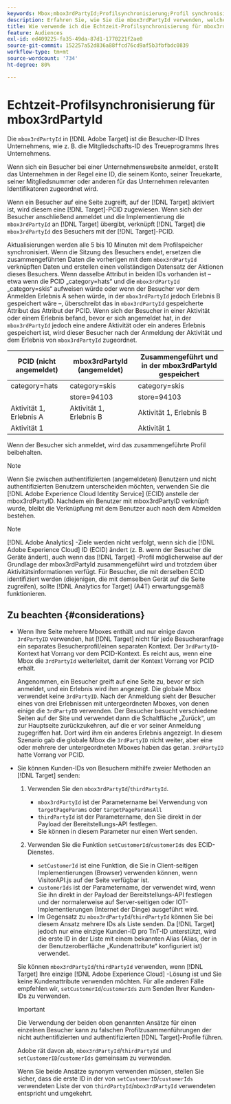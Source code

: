 ```yaml
---
keywords: Mbox;mbox3rdPartyId;Profilsynchronisierung;Profil synchronisieren
description: Erfahren Sie, wie Sie die mbox3rdPartyId verwenden, welche die Besucher-ID Ihres Unternehmens darstellt, z. B. die Mitgliedschafts-ID oder das Treueprogramm Ihres Unternehmens.
title: Wie verwende ich die Echtzeit-Profilsynchronisierung für mbox3rdPartyId?
feature: Audiences
exl-id: ed409225-fa35-49da-87d1-1770221f2ae0
source-git-commit: 152257a52d836a88ffcd76cd9af5b3fbfbdc0839
workflow-type: tm+mt
source-wordcount: '734'
ht-degree: 80%

---
```


# Echtzeit-Profilsynchronisierung für mbox3rdPartyId

Die `mbox3rdPartyId` in [!DNL Adobe Target] ist die Besucher-ID Ihres Unternehmens, wie z. B. die Mitgliedschafts-ID des Treueprogramms Ihres Unternehmens.

Wenn sich ein Besucher bei einer Unternehmenswebsite anmeldet, erstellt das Unternehmen in der Regel eine ID, die seinem Konto, seiner Treuekarte, seiner Mitgliedsnummer oder anderen für das Unternehmen relevanten Identifikatoren zugeordnet wird.

Wenn ein Besucher auf eine Seite zugreift, auf der [!DNL Target] aktiviert ist, wird diesem eine [!DNL Target]-PCID zugewiesen. Wenn sich der Besucher anschließend anmeldet und die Implementierung die `mbox3rdPartyId` an [!DNL Target] übergibt, verknüpft [!DNL Target] die `mbox3rdPartyId` des Besuchers mit der [!DNL Target]-PCID.

Aktualisierungen werden alle 5 bis 10 Minuten mit dem Profilspeicher synchronisiert. Wenn die Sitzung des Besuchers endet, ersetzen die zusammengeführten Daten die vorherigen mit dem `mbox3rdPartyId` verknüpften Daten und erstellen einen vollständigen Datensatz der Aktionen dieses Besuchers. Wenn dasselbe Attribut in beiden IDs vorhanden ist – etwa wenn die PCID „category=hats“ und die `mbox3rdPartyId` „category=skis“ aufweisen würde oder wenn der Besucher vor dem Anmelden Erlebnis A sehen würde, in der `mbox3rdPartyId` jedoch Erlebnis B gespeichert wäre –, überschreibt das in `mbox3rdPartyId` gespeicherte Attribut das Attribut der PCID. Wenn sich der Besucher in einer Aktivität oder einem Erlebnis befand, bevor er sich angemeldet hat, in der `mbox3rdPartyId` jedoch eine andere Aktivität oder ein anderes Erlebnis gespeichert ist, wird dieser Besucher nach der Anmeldung der Aktivität und dem Erlebnis von `mbox3rdPartyId` zugeordnet.

| PCID (nicht angemeldet) | mbox3rdPartyId (angemeldet) | Zusammengeführt und in der mbox3rdPartyId gespeichert |
|---|---|---|
| category=hats | category=skis | category=skis |
|   | store=94103 | store=94103 |
| Aktivität 1, Erlebnis A | Aktivität 1, Erlebnis B | Aktivität 1, Erlebnis B |
| Aktivität 1 |  | Aktivität 1 |

Wenn der Besucher sich anmeldet, wird das zusammengeführte Profil beibehalten.

>[!NOTE]
>
>Wenn Sie zwischen authentifizierten (angemeldeten) Benutzern und nicht authentifizierten Benutzern unterscheiden möchten, verwenden Sie die [!DNL Adobe Experience Cloud Identity Service] (ECID) anstelle der mbox3rdPartyID. Nachdem ein Benutzer mit mbox3rdPartyID verknüpft wurde, bleibt die Verknüpfung mit dem Benutzer auch nach dem Abmelden bestehen.

>[!NOTE]
>
>[!DNL Adobe Analytics] -Ziele werden nicht verfolgt, wenn sich die [!DNL Adobe Experience Cloud] ID (ECID) ändert (z. B. wenn der Besucher die Geräte ändert), auch wenn das [!DNL Target] -Profil möglicherweise auf der Grundlage der mbox3rdPartyId zusammengeführt wird und trotzdem über Aktivitätsinformationen verfügt. Für Besucher, die mit derselben ECID identifiziert werden (diejenigen, die mit demselben Gerät auf die Seite zugreifen), sollte [!DNL Analytics for Target] (A4T) erwartungsgemäß funktionieren.

## Zu beachten {#considerations}

* Wenn Ihre Seite mehrere Mboxes enthält und nur einige davon `3rdPartyID` verwenden, hat [!DNL Target] nicht für jede Besucheranfrage ein separates Besucherprofil/einen separaten Kontext. Der `3rdPartyID`-Kontext hat Vorrang vor dem PCID-Kontext. Es reicht aus, wenn eine Mbox die `3rdPartyId` weiterleitet, damit der Kontext Vorrang vor PCID erhält.

  Angenommen, ein Besucher greift auf eine Seite zu, bevor er sich anmeldet, und ein Erlebnis wird ihm angezeigt. Die globale Mbox verwendet keine `3rdPartyID`. Nach der Anmeldung sieht der Besucher eines von drei Erlebnissen mit untergeordneten Mboxes, von denen einige die `3rdPartyID` verwenden. Der Besucher besucht verschiedene Seiten auf der Site und verwendet dann die Schaltfläche „Zurück“, um zur Hauptseite zurückzukehren, auf die er vor seiner Anmeldung zugegriffen hat. Dort wird ihm ein anderes Erlebnis angezeigt. In diesem Szenario gab die globale Mbox die `3rdPartyID` nicht weiter, aber eine oder mehrere der untergeordneten Mboxes haben das getan. `3rdPartyID` hatte Vorrang vor PCID.

* Sie können Kunden-IDs von Besuchern mithilfe zweier Methoden an [!DNL Target] senden:

   1. Verwenden Sie den `mbox3rdPartyId`/`thirdPartyId`.

      * `mbox3rdPartyId` ist der Parametername bei Verwendung von `targetPageParams` oder `targetPageParamsAll`
      * `thirdPartyId` ist der Parametername, den Sie direkt in der Payload der Bereitstellungs-API festlegen.
      * Sie können in diesem Parameter nur einen Wert senden.

   1. Verwenden Sie die Funktion `setCustomerId`/`customerIds` des ECID-Dienstes.

      * `setCustomerId` ist eine Funktion, die Sie in Client-seitigen Implementierungen (Browser) verwenden können, wenn VisitorAPI.js auf der Seite verfügbar ist.
      * `customerIds` ist der Parametername, der verwendet wird, wenn Sie ihn direkt in der Payload der Bereitstellungs-API festlegen und der normalerweise auf Server-seitigen oder IOT-Implementierungen (Internet der Dinge) ausgeführt wird.
      * Im Gegensatz zu `mbox3rdPartyId`/`thirdPartyId` können Sie bei diesem Ansatz mehrere IDs als Liste senden. Da [!DNL Target] jedoch nur eine einzige Kunden-ID pro TnT-ID unterstützt, wird die erste ID in der Liste mit einem bekannten Alias (Alias, der in der Benutzeroberfläche „Kundenattribute“ konfiguriert ist) verwendet.

  Sie können `mbox3rdPartyId`/`thirdPartyId` verwenden, wenn [!DNL Target] Ihre einzige [!DNL Adobe Experience Cloud] -Lösung ist und Sie keine Kundenattribute verwenden möchten. Für alle anderen Fälle empfehlen wir, `setCustomerId`/`customerIds` zum Senden Ihrer Kunden-IDs zu verwenden.

  >[!IMPORTANT]
  >
  > Die Verwendung der beiden oben genannten Ansätze für einen einzelnen Besucher kann zu falschen Profilzusammenführungen der nicht authentifizierten und authentifizierten [!DNL Target]-Profile führen.
  >
  >Adobe rät davon ab, `mbox3rdPartyId`/`thirdPartyId` und `setCustomerID`/`customerIds` gemeinsam zu verwenden.
  >
  >Wenn Sie beide Ansätze synonym verwenden müssen, stellen Sie sicher, dass die erste ID in der von `setCustomerID`/`customerIds` verwendeten Liste der von `thirdPartyId`/`mbox3rdPartyId` verwendeten entspricht und umgekehrt.

